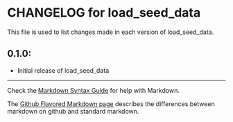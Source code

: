 # CHANGELOG for load_seed_data

This file is used to list changes made in each version of load_seed_data.

## 0.1.0:

* Initial release of load_seed_data

- - -
Check the [Markdown Syntax Guide](http://daringfireball.net/projects/markdown/syntax) for help with Markdown.

The [Github Flavored Markdown page](http://github.github.com/github-flavored-markdown/) describes the differences between markdown on github and standard markdown.
